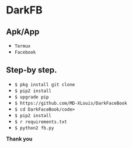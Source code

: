# DarkFB
## Apk/App
- ```Termux```
- ```Facebook```

## Step-by step.

- ```$ pkg install git clone```
- ```$ pip2 install```
- ```$ upgrade pip```
- ```$ https://github.com/MD-XLouis/DarkFaceBook```
- ```$ cd DarkFaceBook/code>```
- ```$ pip2 install```
- ```$ r requirements.txt```
- ```$ python2 fb.py```

**Thank you**
